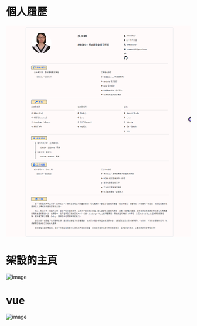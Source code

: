 # 個人履歷
![image](https://github.com/usagi951/202309/blob/main/usagi951.github.io_202309_resume.html.png)
# 架設的主頁
![image](https://github.com/usagi951/202309/blob/main/usagi951.github.io_202309_.png)

# vue
![image](https://usagi951.github.io/202309/usagi951.github.io_202309_Kaohsiung.html.png)
